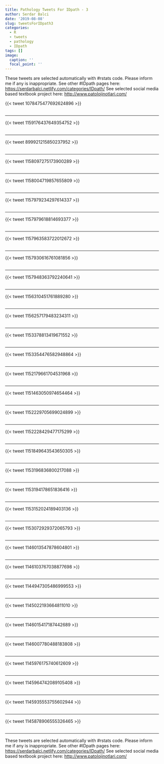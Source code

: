 ```yaml
---
title: Pathology Tweets For IDpath - 3
author: Serdar Balci
date: '2019-08-08'
slug: tweetsForIDpath3
categories:
  - R
  - tweets
  - pathology
  - IDpath
tags: []
image:
  caption: ''
  focal_point: ''
---
```



These tweets are selected automatically with #rstats code. Please inform me if any is inappropriate.
See other #IDpath pages here: https://serdarbalci.netlify.com/categories/IDpath/ 
See selected social media based textbook project here: http://www.patolojinotlari.com/

{{< tweet 1078475477692624896 >}}
<br>
<br>
<hr>
{{< tweet 1159176437649354752 >}}
<br>
<br>
<hr>
{{< tweet 899921215850237952 >}}
<br>
<br>
<hr>
{{< tweet 1158097275173900289 >}}
<br>
<br>
<hr>
{{< tweet 1158004719857655809 >}}
<br>
<br>
<hr>
{{< tweet 1157979234297614337 >}}
<br>
<br>
<hr>
{{< tweet 1157979618814693377 >}}
<br>
<br>
<hr>
{{< tweet 1157963583722012672 >}}
<br>
<br>
<hr>
{{< tweet 1157930616761081856 >}}
<br>
<br>
<hr>
{{< tweet 1157948363792240641 >}}
<br>
<br>
<hr>
{{< tweet 1156310451761889280 >}}
<br>
<br>
<hr>
{{< tweet 1156257179483234311 >}}
<br>
<br>
<hr>
{{< tweet 1153378813419671552 >}}
<br>
<br>
<hr>
{{< tweet 1153354476582948864 >}}
<br>
<br>
<hr>
{{< tweet 1152179661704531968 >}}
<br>
<br>
<hr>
{{< tweet 1151463050974654464 >}}
<br>
<br>
<hr>
{{< tweet 1152229705699024899 >}}
<br>
<br>
<hr>
{{< tweet 1152228429477175299 >}}
<br>
<br>
<hr>
{{< tweet 1151849643543650305 >}}
<br>
<br>
<hr>
{{< tweet 1153196836800217088 >}}
<br>
<br>
<hr>
{{< tweet 1153194178651836416 >}}
<br>
<br>
<hr>
{{< tweet 1153152024189403136 >}}
<br>
<br>
<hr>
{{< tweet 1153072929372065793 >}}
<br>
<br>
<hr>
{{< tweet 1146013547878604801 >}}
<br>
<br>
<hr>
{{< tweet 1146103767038877698 >}}
<br>
<br>
<hr>
{{< tweet 1144947305486999553 >}}
<br>
<br>
<hr>
{{< tweet 1145022193664811010 >}}
<br>
<br>
<hr>
{{< tweet 1146015417187442689 >}}
<br>
<br>
<hr>
{{< tweet 1146007780488183808 >}}
<br>
<br>
<hr>
{{< tweet 1145976175740612609 >}}
<br>
<br>
<hr>
{{< tweet 1145964742089105408 >}}
<br>
<br>
<hr>
{{< tweet 1145935553755602944 >}}
<br>
<br>
<hr>
{{< tweet 1145878906555326465 >}}
<br>
<br>
<hr>


These tweets are selected automatically with #rstats code. Please inform me if any is inappropriate.
See other #IDpath pages here: https://serdarbalci.netlify.com/categories/IDpath/ 
See selected social media based textbook project here: http://www.patolojinotlari.com/
